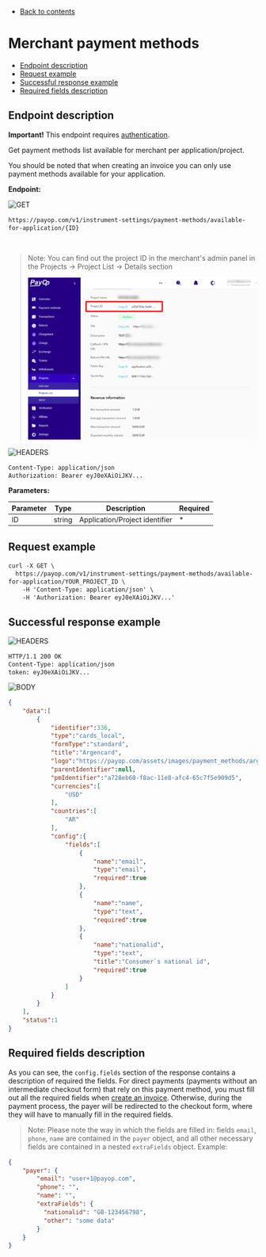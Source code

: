 * [Back to contents](../Readme.md#contents)

# Merchant payment methods

* [Endpoint description](#endpoint-description)
* [Request example](#request-example)
* [Successful response example](#successful-response-example)
* [Required fields description](#required-fields-description)

## Endpoint description

**Important!** This endpoint requires [authentication](../Authentication/bearerAuthentication.md).

Get payment methods list available for merchant per application/project.

You should be noted that when creating an invoice you can only use payment methods available for your application.

**Endpoint:**

![GET](https://img.shields.io/badge/-GET-blue?style=for-the-badge)

```shell
https://payop.com/v1/instrument-settings/payment-methods/available-for-application/{ID}
```

<br>

> Note: You can find out the project ID in the merchant's admin panel in the Projects -> Project List -> Details section
> 
> ![APP-ID](../images/application-id.png)

![HEADERS](https://img.shields.io/badge/-HEADERS-yellowgreen?style=for-the-badge)

    Content-Type: application/json
    Authorization: Bearer eyJ0eXAiOiJKV...

**Parameters:**

Parameter   |  Type  |           Description           |  Required |
------------|--------|---------------------------------|-----------|
ID          | string | Application/Project identifier  |     *     |

## Request example

```shell script
curl -X GET \
  https://payop.com/v1/instrument-settings/payment-methods/available-for-application/YOUR_PROJECT_ID \
    -H 'Content-Type: application/json' \
    -H 'Authorization: Bearer eyJ0eXAiOiJKV...'
```

## Successful response example

![HEADERS](https://img.shields.io/badge/-HEADERS-yellowgreen?style=for-the-badge)
```shell
HTTP/1.1 200 OK
Content-Type: application/json
token: eyJ0eXAiOiJKV...
```

![BODY](https://img.shields.io/badge/-BODY-blueviolet?style=for-the-badge)
```json
{
    "data":[
        {
            "identifier":336,
            "type":"cards_local",
            "formType":"standard",
            "title":"Argencard",
            "logo":"https://payop.com/assets/images/payment_methods/argencard.jpg",
            "parentIdentifier":null,
            "pmIdentifier":"a728eb60-f8ac-11e8-afc4-65c7f5e909d5",
            "currencies":[
                "USD"
            ],
            "countries":[
                "AR"
            ],
            "config":{
                "fields":[
                    {
                        "name":"email",
                        "type":"email",
                        "required":true
                    },
                    {
                        "name":"name",
                        "type":"text",
                        "required":true
                    },
                    {
                        "name":"nationalid",
                        "type":"text",
                        "title":"Consumer`s national id",
                        "required":true
                    }
                ]
            }
        }
    ],
    "status":1
}
```

## Required fields description

As you can see, the `config.fields` section of the response contains a description of required the fields.
For direct payments (payments without an intermediate checkout form) that rely on this payment method, you must fill out all the required fields when [create an invoice](createInvoice.md).
Otherwise, during the payment process, the payer will be redirected to the checkout form, where they will have to manually fill in the required fields.

> Note: Please note the way in which the fields are filled in: fields `email`, `phone`, `name` are contained in the `payer` object, and all other necessary fields are contained in a nested `extraFields` object.
 Example: 
 
 ```json
 {
     "payer": {
         "email": "user+1@payop.com",
         "phone": "",
         "name": "",
         "extraFields": {
           "nationalid": "GB-123456798",
           "other": "some data"
         }
     }
 }
 ```